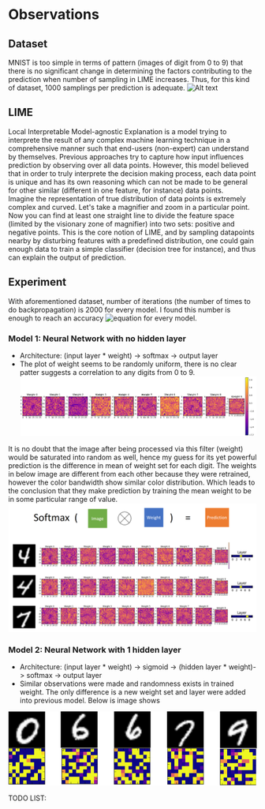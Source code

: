 # Observations

## Dataset
MNIST is too simple in terms of pattern (images of digit from 0 to 9) that there is no significant change in determining the factors contributing to the prediction when number of sampling in LIME increases. Thus, for this kind of dataset, 1000 samplings per prediction is adequate.
![Alt text](http://theanets.readthedocs.io/en/stable/_images/mnist-digits-small.png)

## LIME
Local Interpretable Model-agnostic Explanation is a model trying to interprete the result of any complex machine learning technique in a comprehensive manner such that end-users (non-expert) can understand by themselves. Previous approaches try to capture how input influences prediction by observing over all data points. However, this model believed that in order to truly interprete the decision making process, each data point is unique and has its own reasoning which can not be made to be general for other similar (different in one feature, for instance) data points.  
Imagine the representation of true distribution of data points is extremely complex and curved. Let's take a magnifier and zoom in a particular point. Now you can find at least one straight line to divide the feature space (limited by the visionary zone of magnifier) into two sets: positive and negative points. This is the core notion of LIME, and by sampling datapoints nearby by disturbing features with a predefined distribution, one could gain enough data to train a simple classifier (decision tree for instance), and thus can explain the output of prediction. 

## Experiment
With aforementioned dataset, number of iterations (the number of times to do backpropagation) is 2000 for every model. I found this number is enough to reach an accuracy ![equation](https://latex.codecogs.com/gif.latex?\geq&space;90) for every model.
### Model 1: Neural Network with no hidden layer
- Architecture: (input layer \* weight) -> softmax -> output layer
- The plot of weight seems to be randomly uniform, there is no clear patter suggests a correlation to any digits from 0 to 9. 
![Alt text](img/model1_weight.png?raw=true)

It is no doubt that the image after being processed via this filter (weight) would be saturated into random as well, hence my guess for its yet powerful prediction is the difference in mean of weight set for each digit. The weights in below image are different from each other because they were retrained, however the color bandwidth show similar color distribution. Which leads to the conclusion that they make prediction by training the mean weight to be in some particular range of value. 
![Alt text](img/model1_sample.png?raw=true) 

### Model 2: Neural Network with 1 hidden layer
- Architecture: (input layer \* weight) -> sigmoid -> (hidden layer * weight)-> softmax -> output layer
- Similar observations were made and randomness exists in trained weight. The only difference is a new weight set and layer were added into previous model. Below is image shows  

![Alt_text](img/weight_img_model2.png?raw=true "Weight and Image")

TODO LIST:
